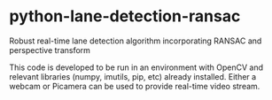# python-lane-detection-ransac
Robust real-time lane detection algorithm incorporating RANSAC and perspective transform

This code is developed to be run in an environment with OpenCV and relevant libraries (numpy, imutils, pip, etc) already installed. Either a webcam or Picamera can be used to provide real-time video stream.
